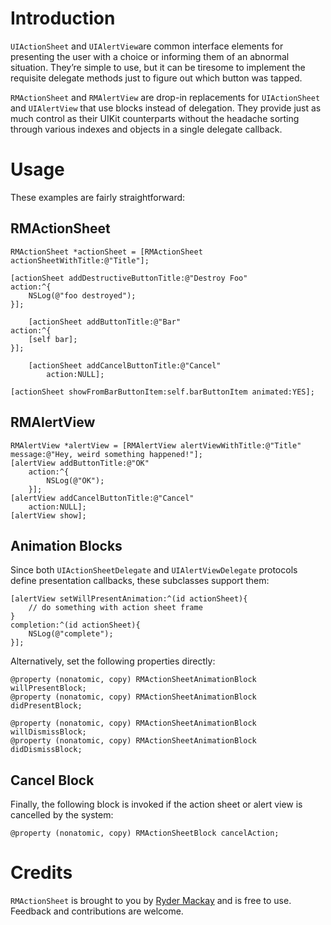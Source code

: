 # Introduction

`UIActionSheet` and `UIAlertView`are common interface elements for presenting the user with a choice or informing them of an abnormal situation. They’re simple to use, but it can be tiresome to implement the requisite delegate methods just to figure out which button was tapped.

`RMActionSheet` and `RMAlertView` are drop-in replacements for `UIActionSheet` and `UIAlertView` that use blocks instead of delegation. They provide just as much control as their UIKit counterparts without the headache sorting through various indexes and objects in a single delegate callback.

# Usage

These examples are fairly straightforward:

## RMActionSheet

	RMActionSheet *actionSheet = [RMActionSheet actionSheetWithTitle:@"Title"];
		
	[actionSheet addDestructiveButtonTitle:@"Destroy Foo"
	action:^{
		NSLog(@"foo destroyed");
	}];
	
		[actionSheet addButtonTitle:@"Bar"
	action:^{
		[self bar];
	}];
	
		[actionSheet addCancelButtonTitle:@"Cancel"
			action:NULL];
	
	[actionSheet showFromBarButtonItem:self.barButtonItem animated:YES];


## RMAlertView

	RMAlertView *alertView = [RMAlertView alertViewWithTitle:@"Title" message:@"Hey, weird something happened!"];
	[alertView addButtonTitle:@"OK"
		action:^{
			NSLog(@"OK");
		}];
	[alertView addCancelButtonTitle:@"Cancel"
		action:NULL];
	[alertView show];

## Animation Blocks

Since both `UIActionSheetDelegate` and `UIAlertViewDelegate` protocols define presentation callbacks, these subclasses support them:

	[alertView setWillPresentAnimation:^(id actionSheet){
		// do something with action sheet frame
	}
	completion:^(id actionSheet){
		NSLog(@"complete");
	}];

Alternatively, set the following properties directly:

	@property (nonatomic, copy) RMActionSheetAnimationBlock willPresentBlock;
	@property (nonatomic, copy) RMActionSheetAnimationBlock didPresentBlock;
	
	@property (nonatomic, copy) RMActionSheetAnimationBlock willDismissBlock;
	@property (nonatomic, copy) RMActionSheetAnimationBlock didDismissBlock;

## Cancel Block

Finally, the following block is invoked if the action sheet or alert view is cancelled by the system:

	@property (nonatomic, copy) RMActionSheetBlock cancelAction;

# Credits
`RMActionSheet` is brought to you by [Ryder Mackay](http://rydermackay.com) and is free to use. Feedback and contributions are welcome.